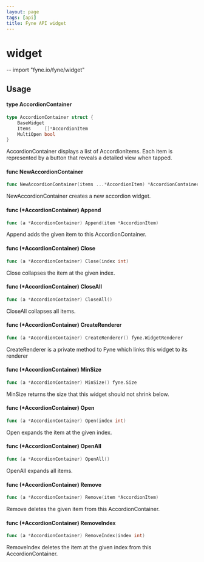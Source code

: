 ```yaml
---
layout: page
tags: [api]
title: Fyne API widget
---
```


# widget
--
    import "fyne.io/fyne/widget"

## Usage

#### type AccordionContainer

```go
type AccordionContainer struct {
	BaseWidget
	Items     []*AccordionItem
	MultiOpen bool
}
```

AccordionContainer displays a list of AccordionItems. Each item is represented
by a button that reveals a detailed view when tapped.

#### func  NewAccordionContainer

```go
func NewAccordionContainer(items ...*AccordionItem) *AccordionContainer
```
NewAccordionContainer creates a new accordion widget.

#### func (*AccordionContainer) Append

```go
func (a *AccordionContainer) Append(item *AccordionItem)
```
Append adds the given item to this AccordionContainer.

#### func (*AccordionContainer) Close

```go
func (a *AccordionContainer) Close(index int)
```
Close collapses the item at the given index.

#### func (*AccordionContainer) CloseAll

```go
func (a *AccordionContainer) CloseAll()
```
CloseAll collapses all items.

#### func (*AccordionContainer) CreateRenderer

```go
func (a *AccordionContainer) CreateRenderer() fyne.WidgetRenderer
```
CreateRenderer is a private method to Fyne which links this widget to its
renderer

#### func (*AccordionContainer) MinSize

```go
func (a *AccordionContainer) MinSize() fyne.Size
```
MinSize returns the size that this widget should not shrink below.

#### func (*AccordionContainer) Open

```go
func (a *AccordionContainer) Open(index int)
```
Open expands the item at the given index.

#### func (*AccordionContainer) OpenAll

```go
func (a *AccordionContainer) OpenAll()
```
OpenAll expands all items.

#### func (*AccordionContainer) Remove

```go
func (a *AccordionContainer) Remove(item *AccordionItem)
```
Remove deletes the given item from this AccordionContainer.

#### func (*AccordionContainer) RemoveIndex

```go
func (a *AccordionContainer) RemoveIndex(index int)
```
RemoveIndex deletes the item at the given index from this AccordionContainer.
